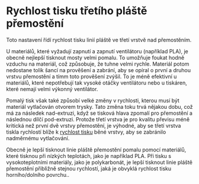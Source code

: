 Rychlost tisku třetího pláště přemostění
====
Toto nastavení řídí rychlost tisku linií pláště ve třetí vrstvě nad přemostěním.

U materiálů, které vyžadují zapnutí a zapnutí ventilátoru (například PLA), je obecně nejlepší tisknout mosty velmi pomalu. To umožňuje foukat hodně vzduchu na materiál, což způsobuje, že tuhne velmi rychle. Materiál potom nedostane tolik šancí na prověšení a zabrání, aby se opíral o první a druhou vrstvu přemostění a tímm toto prověšení zvýšil. To je méně efektivní u materiálů, které nepotřebují tak vysoké otáčky ventilátoru nebo u tiskáren, které nemají velmi výkonný ventilátor.

Pomalý tisk však také způsobí velké změny v rychlosti, kterou musí být materiál vytlačován otvorem trysky. Tato změna toku trvá nějakou dobu, což má za následek nad-extruzi, když se tisková hlava zpomalí pro přemostění a následnou dílčí pod-extruzi. Protože třetí vrstva je pro kvalitu převisu méně kritická než první dvě vrstvy přemostění, je výhodné, aby se třetí vrstva tiskla rychlostí blíže k [rychlost tisku](../speed/speed_topbottom.md) běné vrstvy, aby se zabránilo nadměrnému vytlačování.

Obecně je lepší tisknout linie pláště přemostění pomalu pomocí materiálů, které tisknou při nízkých teplotách, jako je například PLA. Při tisku s vysokoteplotními materiály, jako je polykarbonát, je lepší tisknout linie pláště přemostění přibližně stejnou rychlostí, jaká je obvyklá rychlost tisku horního/dolního povrchu..
